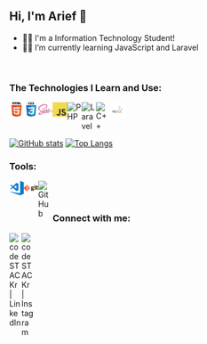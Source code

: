 ## Hi, I'm Arief 👋

- 👨‍🎓 I'm a Information Technology Student!
- 👨‍💻 I’m currently learning JavaScript and Laravel

<br />

### The Technologies I Learn and Use:

<img align="left" alt="HTML5" width="26px" src="https://raw.githubusercontent.com/github/explore/80688e429a7d4ef2fca1e82350fe8e3517d3494d/topics/html/html.png" />
<img align="left" alt="CSS3" width="26px" src="https://raw.githubusercontent.com/github/explore/80688e429a7d4ef2fca1e82350fe8e3517d3494d/topics/css/css.png" />
<img align="left" alt="Sass" width="26px" src="https://raw.githubusercontent.com/github/explore/80688e429a7d4ef2fca1e82350fe8e3517d3494d/topics/sass/sass.png" />
<img align="left" alt="JavaScript" width="26px" src="https://raw.githubusercontent.com/github/explore/80688e429a7d4ef2fca1e82350fe8e3517d3494d/topics/javascript/javascript.png" />
<img align="left" alt="PHP" width="26px" src="https://cdn.freebiesupply.com/logos/large/2x/php-logo-png-transparent.png" />
<img align="left" alt="Laravel" width="26px" src="https://cdn.freebiesupply.com/logos/large/2x/laravel-logo-png-transparent.png" />
<img align="left" alt="C++" width="26px" src="https://cdn.freebiesupply.com/logos/large/2x/c-logo-png-transparent.png" />
<img align="left" alt="MySQL" width="26px" src="https://raw.githubusercontent.com/github/explore/80688e429a7d4ef2fca1e82350fe8e3517d3494d/topics/mysql/mysql.png" />

<br />
<br />
<br />

[![GitHub stats](https://github-readme-stats.vercel.app/api?username=arieffadhlan&show_icons=true&theme=gruvbox)](https://github.com/anuraghazra/github-readme-stats)
[![Top Langs](https://github-readme-stats.vercel.app/api/top-langs/?username=arieffadhlan&layout=compact&theme=gruvbox)](https://github.com/anuraghazra/github-readme-stats)

### Tools:
<img align="left" alt="Visual Studio Code" width="26px" src="https://raw.githubusercontent.com/github/explore/80688e429a7d4ef2fca1e82350fe8e3517d3494d/topics/visual-studio-code/visual-studio-code.png" />
<img align="left" alt="Git" width="26px" src="https://raw.githubusercontent.com/github/explore/80688e429a7d4ef2fca1e82350fe8e3517d3494d/topics/git/git.png" />
<img align="left" alt="GitHub" width="26px" src="https://github.githubassets.com/images/modules/logos_page/GitHub-Mark.png" />

<br />
<br />

### Connect with me:

[<img align="left" alt="codeSTACKr | LinkedIn" width="22px" src="https://cdn.freebiesupply.com/logos/large/2x/linkedin-icon-logo-png-transparent.png" />][linkedIn]
[<img align="left" alt="codeSTACKr | Instagram" width="22px" src="https://www.freepnglogos.com/uploads/instagram-logos-png-images-free-download-2.png" />][instagram]

[LinkedIn]: https://www.linkedin.com/in/muhammad-arief-f-b3217b175/
[instagram]: https://instagram.com/arieffadhlann
